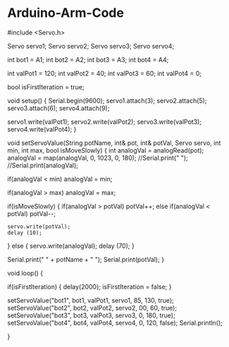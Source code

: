 # Arduino-Arm-Code

#include <Servo.h>

Servo servo1;
Servo servo2;
Servo servo3;
Servo servo4;

int bot1 = A1;
int bot2 = A2;
int bot3 = A3;
int bot4 = A4;

int valPot1 = 120;
int valPot2 = 40;
int valPot3 = 60;
int valPot4 = 0;

bool isFirstIteration = true;

void setup() {
  Serial.begin(9600); 
  servo1.attach(3);
  servo2.attach(5);
  servo3.attach(6);
  servo4.attach(9); 

  servo1.write(valPot1);
  servo2.write(valPot2);
  servo3.write(valPot3);
  servo4.write(valPot4);
}

void setServoValue(String potName, int& pot, int& potVal, Servo servo, int min, int max, bool isMoveSlowly) {
  int analogVal = analogRead(pot);  
  analogVal = map(analogVal, 0, 1023, 0, 180);
  //Serial.print(" ");
  //Serial.print(analogVal);

  if(analogVal < min)
    analogVal = min;

  if(analogVal > max)
    analogVal = max;

  if(isMoveSlowly) {
    if(analogVal > potVal) 
      potVal++;
    else if(analogVal < potVal)
      potVal--;

    servo.write(potVal);
    delay (10);    
  }
  else {
    servo.write(analogVal);
    delay (70);
  }

  Serial.print(" " + potName + " ");
  Serial.print(potVal);
}


void loop() {

  if(isFirstIteration) {
    delay(2000);
    isFirstIteration = false;
  }

  setServoValue("bot1", bot1, valPot1, servo1, 85, 130, true);
  setServoValue("bot2", bot2, valPot2, servo2, 00, 60, true);
  setServoValue("bot3", bot3, valPot3, servo3, 0, 180, true);
  setServoValue("bot4", bot4, valPot4, servo4, 0, 120, false);
  Serial.println();
  
}
